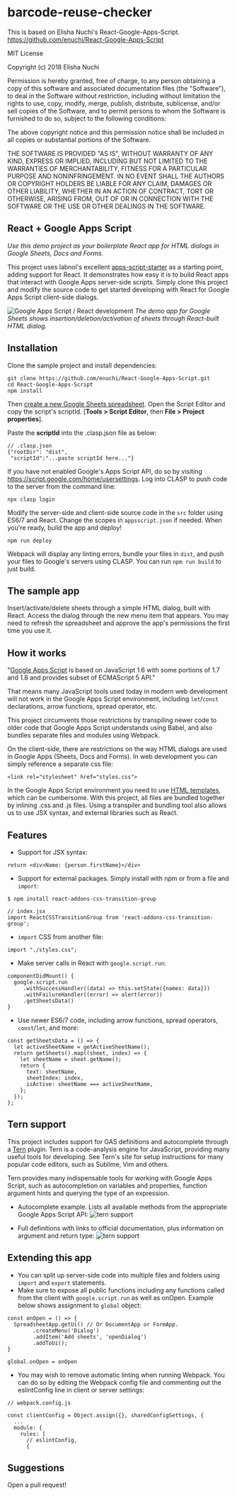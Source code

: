 # barcode-reuse-checker

This is based on Elisha Nuchi's React-Google-Apps-Script.
https://github.com/enuchi/React-Google-Apps-Script

MIT License

Copyright (c) 2018 Elisha Nuchi

Permission is hereby granted, free of charge, to any person obtaining a copy
of this software and associated documentation files (the "Software"), to deal
in the Software without restriction, including without limitation the rights
to use, copy, modify, merge, publish, distribute, sublicense, and/or sell
copies of the Software, and to permit persons to whom the Software is
furnished to do so, subject to the following conditions:

The above copyright notice and this permission notice shall be included in all
copies or substantial portions of the Software.

THE SOFTWARE IS PROVIDED "AS IS", WITHOUT WARRANTY OF ANY KIND, EXPRESS OR
IMPLIED, INCLUDING BUT NOT LIMITED TO THE WARRANTIES OF MERCHANTABILITY,
FITNESS FOR A PARTICULAR PURPOSE AND NONINFRINGEMENT. IN NO EVENT SHALL THE
AUTHORS OR COPYRIGHT HOLDERS BE LIABLE FOR ANY CLAIM, DAMAGES OR OTHER
LIABILITY, WHETHER IN AN ACTION OF CONTRACT, TORT OR OTHERWISE, ARISING FROM,
OUT OF OR IN CONNECTION WITH THE SOFTWARE OR THE USE OR OTHER DEALINGS IN THE
SOFTWARE.

## React + Google Apps Script
*Use this demo project as your boilerplate React app for HTML dialogs in Google Sheets, Docs and Forms.*

This project uses labnol's excellent [apps-script-starter](https://github.com/labnol/apps-script-starter) as a starting point, adding support for React. It demonstrates how easy it is to build React apps that interact with Google Apps server-side scripts. Simply clone this project and modify the source code to get started developing with React for Google Apps Script client-side dialogs.

![Google Apps Script / React development](https://i.imgur.com/0yYQoYj.jpg "Start a React project for Google Apps Script")
*The demo app for Google Sheets shows insertion/deletion/activation of sheets through React-built HTML dialog.*

## Installation

 Clone the sample project and install dependencies:
```
git clone https://github.com/enuchi/React-Google-Apps-Script.git
cd React-Google-Apps-Script
npm install
```
Then [create a new Google Sheets spreadsheet](https://sheets.google.com). Open the Script Editor and copy the script's scriptId. [**Tools > Script Editor**, then **File > Project properties**].

Paste the **scriptId** into the .clasp.json file as below:
```
// .clasp.json
{"rootDir": "dist",
 "scriptId":"...paste scriptId here..."}
```
If you have not enabled Google's Apps Script API, do so by visiting https://script.google.com/home/usersettings.
Log into CLASP to push code to the server from the command line:
```
npx clasp login
```
Modify the server-side and client-side source code in the `src` folder using ES6/7 and React. Change the scopes in `appsscript.json` if needed. When you're ready, build the app and deploy!
```
npm run deploy
```
Webpack will display any linting errors, bundle your files in `dist`, and push your files to Google's servers using CLASP. You can run `npm run build` to just build.

## The sample app
Insert/activate/delete sheets through a simple HTML dialog, built with React. Access the dialog through the new menu item that appears. You may need to refresh the spreadsheet and approve the app's permissions the first time you use it.

## How it works
"[Google Apps Script](https://en.wikipedia.org/wiki/Google_Apps_Script) is based on JavaScript 1.6 with some portions of 1.7 and 1.8 and provides subset of ECMAScript 5 API."

That means many JavaScript tools used today in modern web development will not work in the Google Apps Script environment, including `let`/`const` declarations, arrow functions, spread operator, etc.

This project circumvents those restrictions by transpiling newer code to older code that Google Apps Script understands using Babel, and also bundles separate files and modules using Webpack.

On the client-side, there are restrictions on the way HTML dialogs are used in Google Apps (Sheets, Docs and Forms). In web development you can simply reference a separate css file:
```
<link rel="stylesheet" href="styles.css">
```
In the Google Apps Script environment you need to use [HTML templates](https://developers.google.com/apps-script/guides/html/templates), which can be cumbersome. With this project, all files are bundled together by inlining .css and .js files. Using a transpiler and bundling tool also allows us to use JSX syntax, and external libraries such as React.

## Features
- Support for JSX syntax:
```
return <div>Name: {person.firstName}</div>
```
- Support for external packages. Simply install with npm or from a file and `import`:
```
$ npm install react-addons-css-transition-group
```
```
// index.jsx
import ReactCSSTransitionGroup from 'react-addons-css-transition-group';
```
- `import` CSS from another file:
```
import "./styles.css";
```
 - Make server calls in React with `google.script.run`:
 ```
componentDidMount() {
   google.script.run
      .withSuccessHandler((data) => this.setState({names: data}))
      .withFailureHandler((error) => alert(error))
      .getSheetsData()
}
  ```
- Use newer ES6/7 code, including arrow functions, spread operators, `const`/`let`, and more:
```
const getSheetsData = () => {
  let activeSheetName = getActiveSheetName();
  return getSheets().map((sheet, index) => {
    let sheetName = sheet.getName();
    return {
      text: sheetName,
      sheetIndex: index,
      isActive: sheetName === activeSheetName,
    };
  });
};
```
## Tern support
This project includes support for GAS definitions and autocomplete through a [Tern](http://ternjs.net/) plugin. Tern is a code-analysis engine for JavaScript, providing many useful tools for developing. See Tern's site for setup instructions for many popular code editors, such as Sublime, Vim and others.

Tern provides many indispensable tools for working with Google Apps Script, such as autocompletion on variables and properties, function argument hints and querying the type of an expression.

- Autocomplete example. Lists all available methods from the appropriate Google Apps Script API:
![tern support](https://i.imgur.com/s1OrQNr.png "autocomplete and intelligent type detection with Tern")

- Full definitions with links to official documentation, plus information on argument and return type:
![tern support](https://i.imgur.com/yg5VwAC.png "definitions with links to official documentation make developing with Google Apps Script")



## Extending this app
- You can split up server-side code into multiple files and folders using `import` and `export` statements.
- Make sure to expose all public functions including any functions called from the client with `google.script.run` as well as onOpen. Example below shows assignment to `global` object:
```
const onOpen = () => {
  SpreadsheetApp.getUi() // Or DocumentApp or FormApp.
        .createMenu('Dialog')
        .addItem('Add sheets', 'openDialog')
        .addToUi();
}

global.onOpen = onOpen
```
- You may wish to remove automatic linting when running Webpack. You can do so by editing the Webpack config file and commenting out the eslintConfig line in client or server settings:
```
// webpack.config.js

const clientConfig = Object.assign({}, sharedConfigSettings, {
  ...
  module: {
    rules: [
      // eslintConfig,
      {
```
## Suggestions
Open a pull request!
